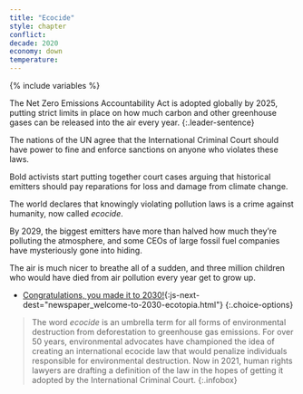```yaml
---
title: "Ecocide"
style: chapter
conflict: 
decade: 2020
economy: down
temperature: 
---
```


{% include variables %}

The Net Zero Emissions Accountability Act is adopted globally by 2025, putting strict limits in place on how much carbon and other greenhouse gases can be released into the air every year. 
{:.leader-sentence}

The nations of the UN agree that the International Criminal Court should have power to fine and enforce sanctions on anyone who violates these laws.

Bold activists start putting together court cases arguing that historical emitters should pay reparations for loss and damage from climate change.

The world declares that knowingly violating pollution laws is a crime against humanity, now called *ecocide*.

By 2029, the biggest emitters have more than halved how much they’re polluting the atmosphere, and some CEOs of large fossil fuel companies have mysteriously gone into hiding.

The air is much nicer to breathe all of a sudden, and three million children who would have died from air pollution every year get to grow up.

- [Congratulations, you made it to 2030!](part-page_2030.html){:js-next-dest="newspaper_welcome-to-2030-ecotopia.html"}
{:.choice-options}

> The word *ecocide* is an umbrella term for all forms of environmental destruction from deforestation to greenhouse gas emissions. For over 50 years, environmental advocates have championed the idea of creating an international ecocide law that would penalize individuals responsible for environmental destruction. Now in 2021, human rights lawyers are drafting a definition of the law in the hopes of getting it adopted by the International Criminal Court.
{:.infobox}
